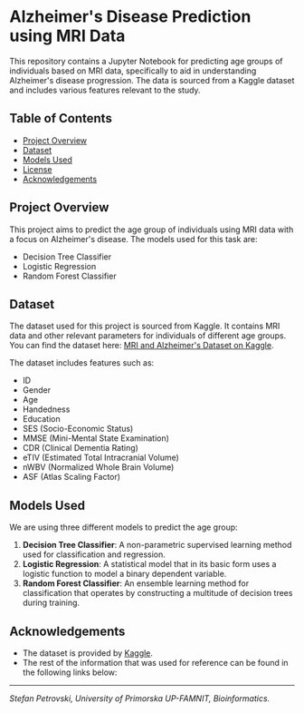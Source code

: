# Alzheimer's Disease Prediction using MRI Data

This repository contains a Jupyter Notebook for predicting age groups of individuals based on MRI data, specifically to aid in understanding Alzheimer's disease progression. The data is sourced from a Kaggle dataset and includes various features relevant to the study.

## Table of Contents
- [Project Overview](#project-overview)
- [Dataset](#dataset)
- [Models Used](#models-used)
- [License](#license)
- [Acknowledgements](#acknowledgements)

## Project Overview
This project aims to predict the age group of individuals using MRI data with a focus on Alzheimer's disease. The models used for this task are:
- Decision Tree Classifier
- Logistic Regression
- Random Forest Classifier

## Dataset
The dataset used for this project is sourced from Kaggle. It contains MRI data and other relevant parameters for individuals of different age groups. You can find the dataset here: [MRI and Alzheimer's Dataset on Kaggle](https://www.kaggle.com/datasets/jboysen/mri-and-alzheimers/data?select=oasis_cross-sectional.csv).

The dataset includes features such as:
- ID
- Gender
- Age
- Handedness
- Education
- SES (Socio-Economic Status)
- MMSE (Mini-Mental State Examination)
- CDR (Clinical Dementia Rating)
- eTIV (Estimated Total Intracranial Volume)
- nWBV (Normalized Whole Brain Volume)
- ASF (Atlas Scaling Factor)

## Models Used
We are using three different models to predict the age group:
1. **Decision Tree Classifier**: A non-parametric supervised learning method used for classification and regression.
2. **Logistic Regression**: A statistical model that in its basic form uses a logistic function to model a binary dependent variable.
3. **Random Forest Classifier**: An ensemble learning method for classification that operates by constructing a multitude of decision trees during training.

## Acknowledgements
- The dataset is provided by [Kaggle](https://www.kaggle.com/datasets/jboysen/mri-and-alzheimers/data?select=oasis_cross-sectional.csv).
- The rest of the information that was used for reference can be found in the following links below:

---

*Stefan Petrovski, University of Primorska UP-FAMNIT, Bioinformatics.*
